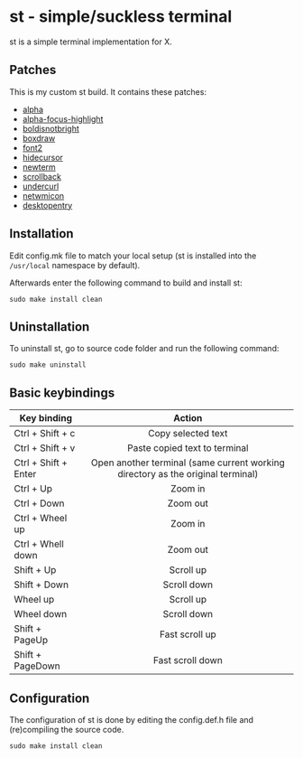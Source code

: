 # st - simple/suckless terminal
st is a simple terminal implementation for X.

## Patches
This is my custom st build. It contains these patches:
+ [alpha](https://st.suckless.org/patches/alpha/)
+ [alpha-focus-highlight](https://st.suckless.org/patches/alpha_focus_highlight/)
+ [boldisnotbright](https://st.suckless.org/patches/bold-is-not-bright/)
+ [boxdraw](https://st.suckless.org/patches/boxdraw/)
+ [font2](https://st.suckless.org/patches/font2/)
+ [hidecursor](https://st.suckless.org/patches/hidecursor/)
+ [newterm](https://st.suckless.org/patches/newterm/)
+ [scrollback](https://st.suckless.org/patches/scrollback/)
+ [undercurl](https://st.suckless.org/patches/undercurl/)
+ [netwmicon](https://st.suckless.org/patches/netwmicon/)
+ [desktopentry](https://st.suckless.org/patches/desktopentry/)

## Installation
Edit config.mk file to match your local setup (st is installed into the `/usr/local` namespace by default).

Afterwards enter the following command to build and install st:
```
sudo make install clean
```

## Uninstallation
To uninstall st, go to source code folder and run the following command:
```
sudo make uninstall
```

## Basic keybindings

| Key binding           |                      Action                                                       |
| ----------------------|:---------------------------------------------------------------------------------:|
| Ctrl + Shift + c      | Copy selected text                                                                |
| Ctrl + Shift + v      | Paste copied text to terminal                                                     |
| Ctrl + Shift + Enter  | Open another terminal (same current working directory as the original terminal)   |
| Ctrl + Up             | Zoom in                                                                           |
| Ctrl + Down           | Zoom out                                                                          |
| Ctrl + Wheel up       | Zoom in                                                                           |
| Ctrl + Whell down     | Zoom out                                                                          |
| Shift + Up            | Scroll up                                                                         |
| Shift + Down          | Scroll down                                                                       |
| Wheel up              | Scroll up                                                                         |
| Wheel down            | Scroll down                                                                       |
| Shift + PageUp        | Fast scroll up                                                                    |
| Shift + PageDown      | Fast scroll down                                                                  |

## Configuration
The configuration of st is done by editing the config.def.h file and (re)compiling the source code.
```
sudo make install clean
```

